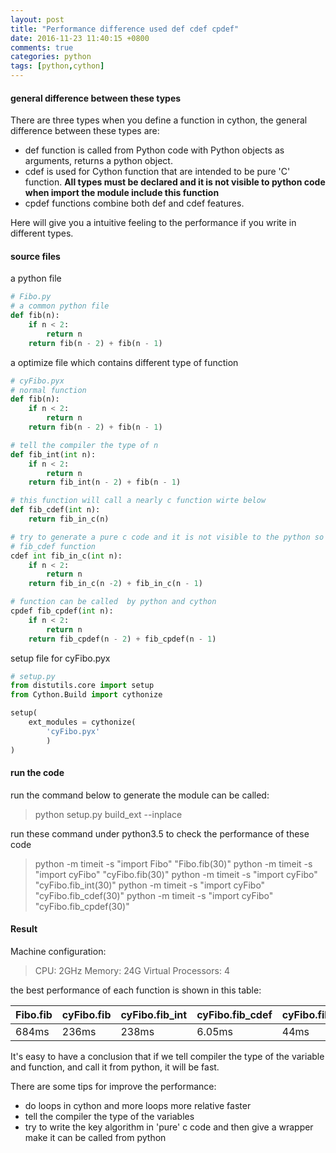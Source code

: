 ```yaml
---
layout: post
title: "Performance difference used def cdef cpdef"
date: 2016-11-23 11:40:15 +0800
comments: true
categories: python
tags: [python,cython]
---
```


#### general difference between these types

There are three types when you define a function in cython, the general difference between these types are:

- def function is called from Python code with Python objects as arguments, returns a python object.
- cdef is used for Cython function that are intended to be pure 'C' function. **All types must be declared and it is not visible to python code when import the module include this function**
- cpdef functions combine both def and cdef features.

Here will give you a intuitive feeling to the performance if you write in different types.

<!--more-->

#### source files

a python file

```py
# Fibo.py
# a common python file
def fib(n):
	if n < 2:
		return n
	return fib(n - 2) + fib(n - 1)
```

a optimize file which contains different type of function

```py
# cyFibo.pyx
# normal function
def fib(n):
	if n < 2:
		return n
	return fib(n - 2) + fib(n - 1)

# tell the compiler the type of n
def fib_int(int n):
	if n < 2:
		return n
	return fib_int(n - 2) + fib(n - 1)

# this function will call a nearly c function wirte below
def fib_cdef(int n):
	return fib_in_c(n)

# try to generate a pure c code and it is not visible to the python so it will be called by 
# fib_cdef function
cdef int fib_in_c(int n):
	if n < 2:
		return n
	return fib_in_c(n -2) + fib_in_c(n - 1)

# function can be called  by python and cython
cpdef fib_cpdef(int n):
	if n < 2:
		return n
	return fib_cpdef(n - 2) + fib_cpdef(n - 1)
```

setup file for cyFibo.pyx

```py
# setup.py
from distutils.core import setup
from Cython.Build import cythonize

setup(
	ext_modules = cythonize(
		'cyFibo.pyx'
		)
)
```



#### run the code

run the command below to generate the module can be called:

> python setup.py build_ext --inplace

run these command under python3.5 to check the performance of these code

> python -m timeit -s "import Fibo" "Fibo.fib(30)"
> python -m timeit -s "import cyFibo" "cyFibo.fib(30)"
> python -m timeit -s "import cyFibo" "cyFibo.fib_int(30)"
> python -m timeit -s "import cyFibo" "cyFibo.fib_cdef(30)"
> python -m timeit -s "import cyFibo" "cyFibo.fib_cpdef(30)"

#### Result

Machine configuration:

> CPU: 2GHz
> Memory: 24G
> Virtual Processors: 4

the best performance of each function is shown in this table:

| Fibo.fib | cyFibo.fib | cyFibo.fib_int | cyFibo.fib_cdef | cyFibo.fib_cpdef |
| -------- | ---------- | -------------- | --------------- | ---------------- |
| 684ms    | 236ms      | 238ms          | 6.05ms          | 44ms             |

It's easy to have a conclusion that if we tell compiler the type of the variable and function, and call it from python, it will be fast.

There are some tips for improve the performance:

-  do loops in cython and more loops more relative faster
-  tell the compiler the type of the variables
-  try to write the key algorithm in 'pure' c code and then give a wrapper make it can be called from python
